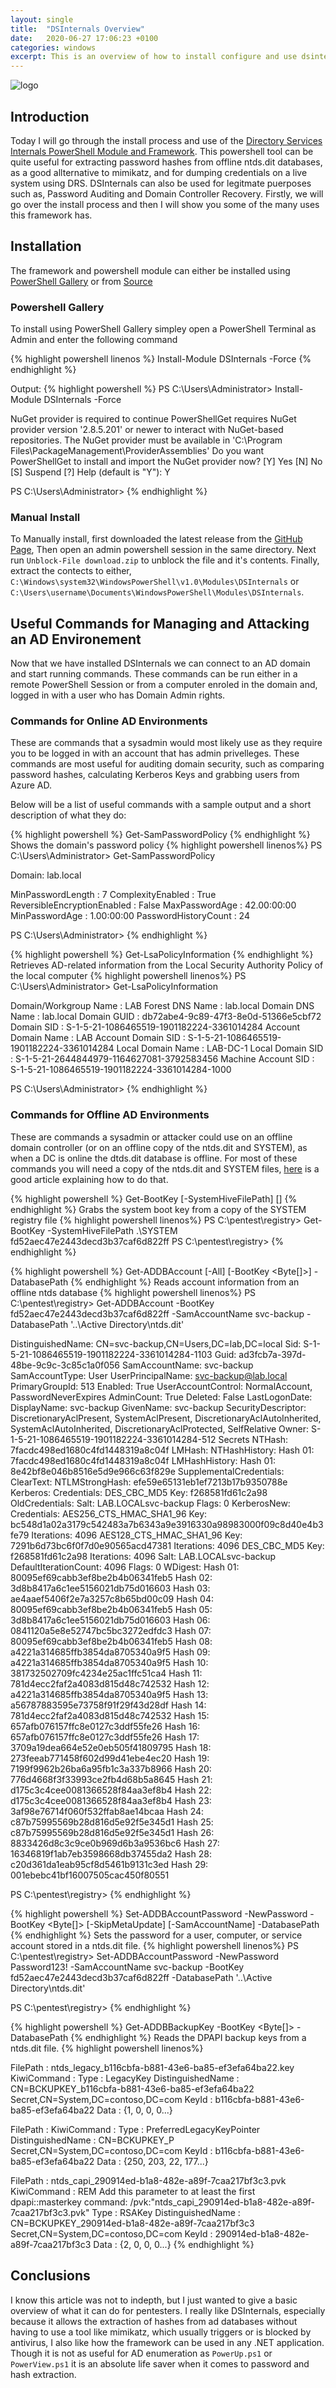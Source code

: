 ```yaml
---
layout: single
title:  "DSInternals Overview"
date:   2020-06-27 17:06:23 +0100
categories: windows
excerpt: This is an overview of how to install configure and use dsinternals for managing or attacking an AD environment
---
```


![logo](/images\dsinternals\DSInternals.png)

## Introduction
Today I will go through the install process and use of the [Directory Services Internals PowerShell Module and Framework](https://github.com/MichaelGrafnetter/DSInternals). This powershell tool can be quite useful for extracting password hashes from offline ntds.dit databases, as a good allternative to mimikatz, and for dumping credentials on a live system using DRS. DSInternals can also be used for legitmate puerposes such as, Password Auditing and Domain Controller Recovery. Firstly, we will go over the install process and then I will show you some of the many uses this framework has.

## Installation
The framework and powershell module can either be installed using [PowerShell Gallery](https://www.powershellgallery.com) or from [Source](https://github.com/MichaelGrafnetter/DSInternals/releases)

### Powershell Gallery
To install using PowerShell Gallery simpley open a PowerShell Terminal as Admin and enter the following command

{% highlight powershell linenos %}
Install-Module DSInternals -Force
{% endhighlight %}

Output:
{% highlight powershell %}
PS C:\Users\Administrator> Install-Module DSInternals -Force

NuGet provider is required to continue
PowerShellGet requires NuGet provider version '2.8.5.201' or newer to interact with NuGet-based repositories. The NuGet
provider must be available in 'C:\Program Files\PackageManagement\ProviderAssemblies' Do you want PowerShellGet to install and import the NuGet provider now?
[Y] Yes  [N] No  [S] Suspend  [?] Help (default is "Y"): Y

PS C:\Users\Administrator>
{% endhighlight %}

### Manual Install
To Manually install, first downloaded the latest release from the [GitHub Page](https://github.com/MichaelGrafnetter/DSInternals), Then open an admin powershell session in the same directory. Next run `Unblock-File download.zip` to unblock the file and it's contents. Finally, extract the contects to either, `C:\Windows\system32\WindowsPowerShell\v1.0\Modules\DSInternals` or `C:\Users\username\Documents\WindowsPowerShell\Modules\DSInternals`.

## Useful Commands for Managing and Attacking an AD Environement
Now that we have installed DSInternals we can connect to an AD domain and start running commands. These commands can be run either in a remote PowerShell Session or from a computer enroled in the domain and, logged in with a user who has Domain Admin rights.

### Commands for Online AD Environments
These are commands that a sysadmin would most likely use as they require you to be logged in with an account that has admin privelleges. These commands are most useful  for auditing domain security, such as comparing password hashes, calculating Kerberos Keys and grabbing users from Azure AD. 

Below will be a list of useful commands with a sample output and a short description of what they do:

{% highlight powershell %}
Get-SamPasswordPolicy
{% endhighlight %}
Shows the domain's password policy
{% highlight powershell linenos%}
PS C:\Users\Administrator> Get-SamPasswordPolicy

Domain: lab.local

MinPasswordLength           : 7
ComplexityEnabled           : True
ReversibleEncryptionEnabled : False
MaxPasswordAge              : 42.00:00:00
MinPasswordAge              : 1.00:00:00
PasswordHistoryCount        : 24

PS C:\Users\Administrator>
{% endhighlight %}



{% highlight powershell %}
Get-LsaPolicyInformation
{% endhighlight %}
Retrieves AD-related information from the Local Security Authority Policy of the local computer
{% highlight powershell linenos%}
PS C:\Users\Administrator> Get-LsaPolicyInformation

Domain/Workgroup Name : LAB
Forest DNS Name       : lab.local
Domain DNS Name       : lab.local
Domain GUID           : db72abe4-9c89-47f3-8e0d-51366e5cbf72
Domain SID            : S-1-5-21-1086465519-1901182224-3361014284
Account Domain Name   : LAB
Account Domain SID    : S-1-5-21-1086465519-1901182224-3361014284
Local Domain Name     : LAB-DC-1
Local Domain SID      : S-1-5-21-2644844979-1164627081-3792583456
Machine Account SID   : S-1-5-21-1086465519-1901182224-3361014284-1000

PS C:\Users\Administrator>
{% endhighlight %}


### Commands for Offline AD Environments
These are commands a sysadmin or attacker could use on an offline domain controller (or on an offline copy of the ntds.dit and SYSTEM), as when a DC is online the dtds.dit database is offline. For most of these commands you will need a copy of the ntds.dit and SYSTEM files, [here](https://www.cyberis.co.uk/2014/02/obtaining-ntdsdit-using-in-built.html) is a good article explaining how to do that.

{% highlight powershell %}
Get-BootKey [-SystemHiveFilePath] <String> [<CommonParameters>]
{% endhighlight %}
Grabs the system boot key from a copy of the SYSTEM registry file
{% highlight powershell linenos%}
PS C:\pentest\registry> Get-BootKey -SystemHiveFilePath .\SYSTEM
fd52aec47e2443decd3b37caf6d822ff
PS C:\pentest\registry>
{% endhighlight %}



{% highlight powershell %}
Get-ADDBAccount [-All] [-BootKey <Byte[]>] -DatabasePath <String> 
{% endhighlight %}
Reads account information from an offline ntds database
{% highlight powershell linenos%}
PS C:\pentest\registry> Get-ADDBAccount -BootKey fd52aec47e2443decd3b37caf6d822ff -SamAccountName svc-backup -DatabasePath '..\Active Directory\ntds.dit'

DistinguishedName: CN=svc-backup,CN=Users,DC=lab,DC=local
Sid: S-1-5-21-1086465519-1901182224-3361014284-1103
Guid: ad3fcb7a-397d-48be-9c9c-3c85c1a0f056
SamAccountName: svc-backup
SamAccountType: User
UserPrincipalName: svc-backup@lab.local
PrimaryGroupId: 513
Enabled: True
UserAccountControl: NormalAccount, PasswordNeverExpires
AdminCount: True
Deleted: False
LastLogonDate:
DisplayName: svc-backup
GivenName: svc-backup
SecurityDescriptor: DiscretionaryAclPresent, SystemAclPresent, DiscretionaryAclAutoInherited, SystemAclAutoInherited,
DiscretionaryAclProtected, SelfRelative
Owner: S-1-5-21-1086465519-1901182224-3361014284-512
Secrets
  NTHash: 7facdc498ed1680c4fd1448319a8c04f
  LMHash:
  NTHashHistory:
    Hash 01: 7facdc498ed1680c4fd1448319a8c04f
  LMHashHistory:
    Hash 01: 8e42bf8e046b8516e5d9e966c63f829e
  SupplementalCredentials:
    ClearText:
    NTLMStrongHash: efe59e65131eb1ef7213b17b9350788e
    Kerberos:
      Credentials:
        DES_CBC_MD5
          Key: f268581fd61c2a98
      OldCredentials:
      Salt: LAB.LOCALsvc-backup
      Flags: 0
    KerberosNew:
      Credentials:
        AES256_CTS_HMAC_SHA1_96
          Key: bc548d1a02a3179c542483a7b6343a9e3916330a98983000f09c8d40e4b3fe79
          Iterations: 4096
        AES128_CTS_HMAC_SHA1_96
          Key: 7291b6d73bc6f0f7d0e90565acd47381
          Iterations: 4096
        DES_CBC_MD5
          Key: f268581fd61c2a98
          Iterations: 4096
      Salt: LAB.LOCALsvc-backup
      DefaultIterationCount: 4096
      Flags: 0
    WDigest:
      Hash 01: 80095ef69cabb3ef8be2b4b06341feb5
      Hash 02: 3d8b8417a6c1ee5156021db75d016603
      Hash 03: ae4aaef5406f2e7a3257c8b65bd00c09
      Hash 04: 80095ef69cabb3ef8be2b4b06341feb5
      Hash 05: 3d8b8417a6c1ee5156021db75d016603
      Hash 06: 0841120a5e8e52747bc5bc3272edfdc3
      Hash 07: 80095ef69cabb3ef8be2b4b06341feb5
      Hash 08: a4221a314685ffb3854da8705340a9f5
      Hash 09: a4221a314685ffb3854da8705340a9f5
      Hash 10: 381732502709fc4234e25ac1ffc51ca4
      Hash 11: 781d4ecc2faf2a4083d815d48c742532
      Hash 12: a4221a314685ffb3854da8705340a9f5
      Hash 13: a56787883595e73758f91f29f43d28df
      Hash 14: 781d4ecc2faf2a4083d815d48c742532
      Hash 15: 657afb076157ffc8e0127c3ddf55fe26
      Hash 16: 657afb076157ffc8e0127c3ddf55fe26
      Hash 17: 3709a19dea664e52e0eb505f41809795
      Hash 18: 273feeab771458f602d99d41ebe4ec20
      Hash 19: 7199f9962b26ba6a95fb1c3a337b8966
      Hash 20: 776d4668f3f33993ce2fb4d68b5a8645
      Hash 21: d175c3c4cee0081366528f84aa3ef8b4
      Hash 22: d175c3c4cee0081366528f84aa3ef8b4
      Hash 23: 3af98e76714f060f532ffab8ae14bcaa
      Hash 24: c87b75995569b28d816d5e92f5e345d1
      Hash 25: c87b75995569b28d816d5e92f5e345d1
      Hash 26: 8833426d8c3c9ce0b969d6b3a9536bc6
      Hash 27: 16346819f1ab7eb3598668db37455da2
      Hash 28: c20d361da1eab95cf8d5461b9131c3ed
      Hash 29: 001ebebc41bf16007505cac450f80551

PS C:\pentest\registry>
{% endhighlight %}



{% highlight powershell %}
Set-ADDBAccountPassword -NewPassword <SecureString> -BootKey <Byte[]> [-SkipMetaUpdate] [-SamAccountName] <String> -DatabasePath <String>
{% endhighlight %}
Sets the password for a user, computer, or service account stored in a ntds.dit file.
{% highlight powershell linenos%}
PS C:\pentest\registry> Set-ADDBAccountPassword -NewPassword Password123! -SamAccountName svc-backup -BootKey fd52aec47e2443decd3b37caf6d822ff -DatabasePath '..\Active Directory\ntds.dit'

PS C:\pentest\registry>
{% endhighlight %}



{% highlight powershell %}
Get-ADDBBackupKey -BootKey <Byte[]> -DatabasePath <String>
{% endhighlight %}
Reads the DPAPI backup keys from a ntds.dit file.
{% highlight powershell linenos%}

FilePath          : ntds_legacy_b116cbfa-b881-43e6-ba85-ef3efa64ba22.key
KiwiCommand       : 
Type              : LegacyKey
DistinguishedName : CN=BCKUPKEY_b116cbfa-b881-43e6-ba85-ef3efa64ba22 
                    Secret,CN=System,DC=contoso,DC=com
KeyId             : b116cbfa-b881-43e6-ba85-ef3efa64ba22
Data              : {1, 0, 0, 0...}

FilePath          : 
KiwiCommand       : 
Type              : PreferredLegacyKeyPointer
DistinguishedName : CN=BCKUPKEY_P Secret,CN=System,DC=contoso,DC=com
KeyId             : b116cbfa-b881-43e6-ba85-ef3efa64ba22
Data              : {250, 203, 22, 177...}

FilePath          : ntds_capi_290914ed-b1a8-482e-a89f-7caa217bf3c3.pvk
KiwiCommand       : REM Add this parameter to at least the first dpapi::masterkey 
                    command: /pvk:"ntds_capi_290914ed-b1a8-482e-a89f-7caa217bf3c3.pvk"
Type              : RSAKey
DistinguishedName : CN=BCKUPKEY_290914ed-b1a8-482e-a89f-7caa217bf3c3 
                    Secret,CN=System,DC=contoso,DC=com
KeyId             : 290914ed-b1a8-482e-a89f-7caa217bf3c3
Data              : {2, 0, 0, 0...}
{% endhighlight %}


## Conclusions

I know this article was not to indepth, but I just wanted to give a basic overview of what it can do for pentesters. I really like DSInternals, especially because it allows the  extraction of hashes from ad databases without having to use a tool like mimikatz, which usually triggers or is blocked by antivirus, I also like how the framework can be used in any .NET application. Though it is not as useful for AD enumeration as `PowerUp.ps1` or `PowerView.ps1` it is an absolute life saver when it comes to password and hash extraction. 

